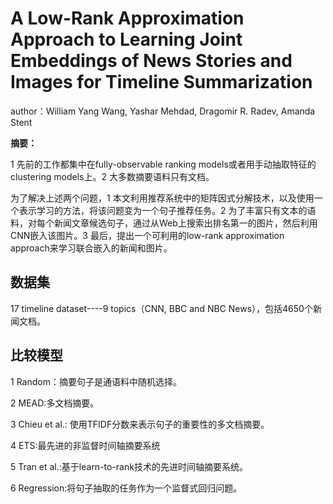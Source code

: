 # A Low-Rank Approximation Approach to Learning Joint Embeddings of News Stories and Images for Timeline Summarization #

author：William Yang Wang, Yashar Mehdad, Dragomir R. Radev, Amanda Stent

**摘要：**

1 先前的工作都集中在fully-observable ranking models或者用手动抽取特征的clustering models上。2 大多数摘要语料只有文档。

为了解决上述两个问题，1 本文利用推荐系统中的矩阵因式分解技术，以及使用一个表示学习的方法，将该问题变为一个句子推荐任务。2 为了丰富只有文本的语料，对每个新闻文章候选句子，通过从Web上搜索出排名第一的图片，然后利用CNN嵌入该图片。3 最后，提出一个可利用的low-rank approximation approach来学习联合嵌入的新闻和图片。


## 数据集 ##

17 timeline dataset----9 topics（CNN, BBC and NBC News），包括4650个新闻文档。

## 比较模型 ##

1 Random：摘要句子是通语料中随机选择。

2 MEAD:多文档摘要。

3 Chieu et al.: 使用TFIDF分数来表示句子的重要性的多文档摘要。

4 ETS:最先进的非监督时间轴摘要系统

5 Tran et al.:基于learn-to-rank技术的先进时间轴摘要系统。

6 Regression:将句子抽取的任务作为一个监督式回归问题。

